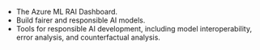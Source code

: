 - The Azure ML RAI Dashboard.
- Build fairer and responsible AI models.
- Tools for responsible AI development, including model interoperability, error analysis, and counterfactual analysis.